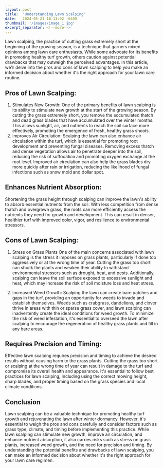 ```yaml
---
layout: post
title:  "Understanding Lawn Scalping"
date:   2024-05-21 16:13:02 -0400
thumbnail: '/images/image_1.jpg'
excerpt_separator: <!--more-->
---
```

Lawn scalping, the practice of cutting grass extremely short at the beginning of the growing season, is a technique that garners mixed opinions among lawn care enthusiasts.<!--more--> While some advocate for its benefits in promoting healthy turf growth, others caution against potential drawbacks that may outweigh the perceived advantages. In this article, we'll delve into the pros and cons of lawn scalping to help you make an informed decision about whether it's the right approach for your lawn care routine.

## Pros of Lawn Scalping:
1. Stimulates New Growth:
One of the primary benefits of lawn scalping is its ability to stimulate new growth at the start of the growing season. By cutting the grass extremely short, you remove the accumulated thatch and dead grass blades that have accumulated over the winter months. This allows sunlight, air, and nutrients to reach the soil surface more effectively, promoting the emergence of fresh, healthy grass shoots.
2. Improves Air Circulation:
Scalping the lawn can also enhance air circulation within the turf, which is essential for promoting root development and preventing fungal diseases. Removing excess thatch and dense vegetation allows air to penetrate deeper into the soil, reducing the risk of suffocation and promoting oxygen exchange at the root level. Improved air circulation can also help the grass blades dry more quickly after rain or irrigation, reducing the likelihood of fungal infections such as snow mold and dollar spot.

## Enhances Nutrient Absorption:
Shortening the grass height through scalping can improve the lawn's ability to absorb essential nutrients from the soil. With less competition from dense thatch and overgrown grass, the roots can more efficiently access the nutrients they need for growth and development. This can result in denser, healthier turf with improved color, vigor, and resilience to environmental stressors.

## Cons of Lawn Scalping:
1. Stress on Grass Plants
One of the main concerns associated with lawn scalping is the stress it imposes on grass plants, particularly if done too aggressively or at the wrong time of year. Cutting the grass too short can shock the plants and weaken their ability to withstand environmental stressors such as drought, heat, and pests. Additionally, scalping can leave the soil surface exposed to excessive sunlight and heat, which may increase the risk of soil moisture loss and heat stress.

2. Increased Weed Growth:
Scalping the lawn can create bare patches and gaps in the turf, providing an opportunity for weeds to invade and establish themselves. Weeds such as crabgrass, dandelions, and clover thrive in areas with thin or sparse grass cover, and lawn scalping can inadvertently create the ideal conditions for weed growth. To minimize the risk of weed infestation, it's essential to overseed the lawn after scalping to encourage the regeneration of healthy grass plants and fill in any bare areas.

## Requires Precision and Timing:
Effective lawn scalping requires precision and timing to achieve the desired results without causing harm to the grass plants. Cutting the grass too short or scalping at the wrong time of year can result in damage to the turf and compromise its overall health and appearance. It's essential to follow best practices for lawn scalping, including using the correct mowing height, sharp blades, and proper timing based on the grass species and local climate conditions.

## Conclusion
Lawn scalping can be a valuable technique for promoting healthy turf growth and rejuvenating the lawn after winter dormancy. However, it's essential to weigh the pros and cons carefully and consider factors such as grass type, climate, and timing before implementing this practice. While lawn scalping can stimulate new growth, improve air circulation, and enhance nutrient absorption, it also carries risks such as stress on grass plants, increased weed growth, and the need for precision and timing. By understanding the potential benefits and drawbacks of lawn scalping, you can make an informed decision about whether it's the right approach for your lawn care regimen.

